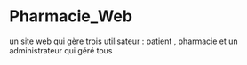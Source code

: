 # Pharmacie_Web
un site web qui gère trois utilisateur : patient , pharmacie et un administrateur qui géré tous 

